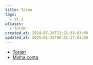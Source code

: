 ```yaml
---
title: Toram
tags:
  - v1.1
aliases:
  - Toram
created_at: 2024-07-26T13:21:33-03:00
updated_at: 2025-01-24T00:31:17-03:00
---
```


- [Toram](content/entrada/2024/07/26/Toram.md)
- [Minha conta](content/retorno/2024/07/26/Toram-AoiRyuu.md)


